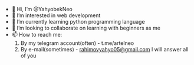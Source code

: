 - 👋 Hi, I’m @YahyobekNeo
- 👀 I’m interested in web development
- 🌱 I’m currently learning python programming language
- 💞️ I’m looking to collaborate on learning with beginners as me
- 📫 How to reach me:
    1. By my telegram account(often) - t.me/artelneo
    2. By e-mail(sometimes) - rahimovyahyo05@gmail.com
    I will answer all of you
    
<!---
YahyobekNeo/YahyobekNeo is a ✨ special ✨ repository because its `README.md` (this file) appears on your GitHub profile.
You can click the Preview link to take a look at your changes.
--->
